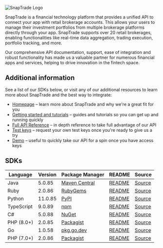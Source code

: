 <picture>
  <source media="(prefers-color-scheme: dark)" srcset="https://github.com/user-attachments/assets/0c50a49c-688c-420a-b55a-2c1a70123d3b">
  <img alt="SnapTrade Logo" src="https://github.com/user-attachments/assets/a8835735-c8df-40de-92e9-4daa645e542d">
</picture>

SnapTrade is a financial technology platform that provides a unified API to connect your app with retail brokerage accounts. This allows your users to manage their investment portfolios from multiple brokerage platforms directly through your app. SnapTrade supports over 20 retail brokerages, enabling functionalities like real-time data aggregation, trading execution, portfolio tracking, and more.

Our comprehensive API documentation, support, ease of integration and robust functionality has made us a valuable partner for numerous financial apps and services, helping to drive innovation in the fintech space.

## Additional information

See a list of our SDKs below, or visit any of our additional resources to learn more about SnapTrade and the best way to integrate:

- [Homepage](https://www.snaptrade.com/) – learn more about SnapTrade and why we're a great fit for you
- [Getting started and tutorials](https://docs.snaptrade.com/docs) – guides and tutorials so you can get up and running quickly
- [Full API Reference](https://docs.snaptrade.com/reference) – in depth reference to take full advantage of our API
- [Test keys](mailto:api@snaptrade.com?subject=Test%20key%20request&body=Name%20of%20company:%0DUse%20case:%20trading%20or%20read-only%0DPhone%20number:) – request your own test keys once you're ready to give us a try
- [Demo](https://docs.snaptrade.com/demo/getting-started) – useful to quickly take our API for a spin once you have access keys

## SDKs

|Language|Version|Package Manager|README|Source|
|-|-|-|-|-|
|Java|5.0.85|[Maven Central](https://central.sonatype.com/artifact/com.konfigthis/snaptrade-java-sdk/5.0.85)|[README](https://github.com/passiv/snaptrade-sdks/tree/HEAD/sdks/java#readme)|[Source](https://github.com/passiv/snaptrade-sdks/tree/HEAD/sdks/java)|
|Ruby|2.0.86|[RubyGems](https://rubygems.org/gems/snaptrade/versions/2.0.86)|[README](https://github.com/passiv/snaptrade-sdks/tree/HEAD/sdks/ruby#readme)|[Source](https://github.com/passiv/snaptrade-sdks/tree/HEAD/sdks/ruby)|
|Python|11.0.85|[PyPI](https://pypi.org/project/snaptrade-python-sdk/11.0.85)|[README](https://github.com/passiv/snaptrade-sdks/tree/HEAD/sdks/python#readme)|[Source](https://github.com/passiv/snaptrade-sdks/tree/HEAD/sdks/python)|
|TypeScript|9.0.89|[npm](https://www.npmjs.com/package/snaptrade-typescript-sdk/v/9.0.89)|[README](https://github.com/passiv/snaptrade-sdks/tree/HEAD/sdks/typescript#readme)|[Source](https://github.com/passiv/snaptrade-sdks/tree/HEAD/sdks/typescript)|
|C#|5.0.88|[NuGet](https://nuget.org/packages/SnapTrade.Net/5.0.88)|[README](https://github.com/passiv/snaptrade-sdks/tree/HEAD/sdks/csharp#readme)|[Source](https://github.com/passiv/snaptrade-sdks/tree/HEAD/sdks/csharp)|
|PHP (8.0+)|2.0.85|[Packagist](https://packagist.org/packages/konfig/snaptrade-php-sdk#2.0.85)|[README](https://github.com/passiv/snaptrade-php-sdk/tree/HEAD#readme)|[Source](https://github.com/passiv/snaptrade-php-sdk/tree/HEAD)|
|Go|1.0.58|[pkg.go.dev](https://pkg.go.dev/github.com/passiv/snaptrade-sdks/sdks/go)|[README](https://github.com/passiv/snaptrade-sdks/tree/HEAD/sdks/go#readme)|[Source](https://github.com/passiv/snaptrade-sdks/tree/HEAD/sdks/go)|
|PHP (7.0+)|2.0.86|[Packagist](https://packagist.org/packages/konfig/snaptrade-php-7-sdk#2.0.86)|[README](https://github.com/passiv/snaptrade-php-7-sdk/tree/HEAD#readme)|[Source](https://github.com/passiv/snaptrade-php-7-sdk/tree/HEAD)|
